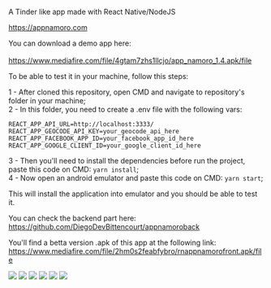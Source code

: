 A Tinder like app made with React Native/NodeJS

https://appnamoro.com

You can download a demo app here:
<br></br>
https://www.mediafire.com/file/4gtam7zhs1llcjo/app_namoro_1.4.apk/file

To be able to test it in your machine, follow this steps:

1 - After cloned this repository, open CMD and navigate to repository's folder in your machine;<br/>
2 - In this folder, you need to create a .env file with the following vars:<br/>
```
REACT_APP_API_URL=http://localhost:3333/
REACT_APP_GEOCODE_API_KEY=your_geocode_api_here
REACT_APP_FACEBOOK_APP_ID=your_facebook_app_id_here
REACT_APP_GOOGLE_CLIENT_ID=your_google_client_id_here
```
3 - Then you'll need to install the dependencies before run the project, paste this code on CMD: `yarn install`;<br/>
4 - Now open an android emulator and paste this code on CMD: `yarn start`;<br/>

This will install the application into emulator and you should be able to test it.

You can check the backend part here: https://github.com/DiegoDevBittencourt/appnamoroback

You'll find a betta version .apk of this app at the following link: https://www.mediafire.com/file/2hm0s2feabfybro/rnappnamorofront.apk/file

![](https://i.imgur.com/tKxYxzy.png)
![](https://i.imgur.com/nkry9iB.png)
![](https://i.imgur.com/Vb2EBFi.png)
![](https://i.imgur.com/2yLy5kB.png)
![](https://i.imgur.com/0gxIENW.png)
![](https://i.imgur.com/55ImOV6.png)
